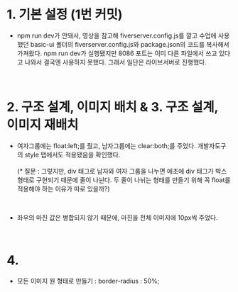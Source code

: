# 1. 기본 설정 (1번 커밋)
- npm run dev가 안돼서, 영상을 참고해 fiverserver.config.js를 깔고 수업에 사용했던 basic-ui 폴더의 fiverserver.config.js와 package.json의 코드를 복사해서 가져왔다. npm run dev가 실행됐지만 8086 포트는 이미 다른 파일에서 쓰고 있다고 나와서 결국엔 사용하지 못했다. 그래서 일단은 라이브서버로 진행했다.  
<br>

# 2. 구조 설계, 이미지 배치 & 3. 구조 설계, 이미지 재배치
- 여자그룹에는 float:left;를 줬고, 남자그룹에는 clear:both;를 주었다. 개발자도구의 style 탭에서도 적용됐음을 확인했다.<br>   
(* 질문 : 그렇지만, div 태그로 남자와 여자 그룹을 나누면 애초에 div 태그가 박스형태로 구현되기 때문에 줄이 나뉜다. 두 줄이 나뉘는 형태를 만들기 위해 꼭 float를 적용해야 하는 이유가 따로 있을까?)   
<br>

- 좌우의 마진 값은 병합되지 않기 때문에, 마진을 전체 이미지에 10px씩 주었다.  
<br>

# 4. 
- 모든 이미지 원 형태로 만들기 : border-radius : 50%;












